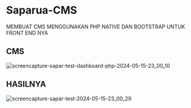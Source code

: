 
# Saparua-CMS

MEMBUAT CMS MENGGUNAKAN PHP NATIVE DAN BOOTSTRAP UNTUK FRONT END NYA



## CMS

![screencapture-sapar-test-dashboard-php-2024-05-15-23_00_10](https://github.com/KZdra/Saparua-cms/assets/92752408/c996f77f-9de2-4447-aa28-0943f9a74e3a)


## HASILNYA

![screencapture-sapar-test-2024-05-15-23_00_29](https://github.com/KZdra/Saparua-cms/assets/92752408/f241f4fd-67a0-4027-b43a-e204b98e052f)
